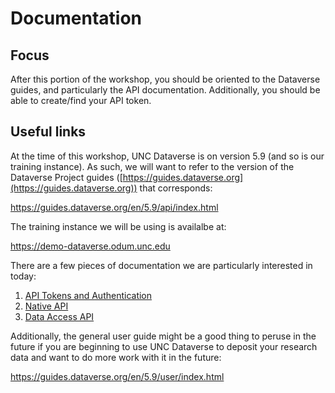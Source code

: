 # Documentation

## Focus

After this portion of the workshop, you should be oriented to the Dataverse guides, and particularly the API documentation. Additionally, you should be able to create/find your API token. 

## Useful links

At the time of this workshop, UNC Dataverse is on version 5.9 (and so is our training instance).
As such, we will want to refer to the version of the Dataverse Project guides ([https://guides.dataverse.org](https://guides.dataverse.org)) that corresponds:

https://guides.dataverse.org/en/5.9/api/index.html

The training instance we will be using is availalbe at:

https://demo-dataverse.odum.unc.edu

There are a few pieces of documentation we are particularly interested in today:

1. [API Tokens and Authentication](https://guides.dataverse.org/en/5.9/api/auth.html)
2. [Native API](https://guides.dataverse.org/en/5.9/api/native-api.html)
3. [Data Access API](https://guides.dataverse.org/en/5.9/api/dataaccess.html)

Additionally, the general user guide might be a good thing to peruse in the future if you are beginning to use UNC Dataverse to deposit your research data and want to do more work with it in the future: 

https://guides.dataverse.org/en/5.9/user/index.html
